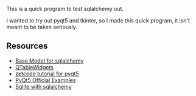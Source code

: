 This is a quick program to test sqlalchemy out.

I wanted to try out pyqt5 and tkinter, so I made this quick program, it isn't meant to be taken seriously.

## Resources
- [Base Model for sqlalchemy](https://dev.to/chidioguejiofor/making-sqlalchemy-models-simpler-by-creating-a-basemodel-3m9c) 
- [QTableWidgets](https://www.youtube.com/watch?v=eBsdnH78mzw)
- [zetcode tutorial for pyqt5](https://zetcode.com/gui/pyqt5/)
- [PyQt5 Official Examples](https://github.com/PyQt5/Examples)
- [Sqlite with sqlalchemy](https://realpython.com/python-sqlite-sqlalchemy/)
